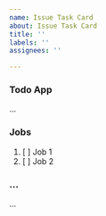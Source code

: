 ```yaml
---
name: Issue Task Card
about: Issue Task Card
title: ''
labels: ''
assignees: ''

---
```


### Todo App

...

### Jobs
1. [ ] Job 1
2. [ ] Job 2

### ...

...
